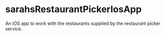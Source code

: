 # sarahsRestaurantPickerIosApp
An iOS app to work with the restaurants supplied by the restaurant picker service.
